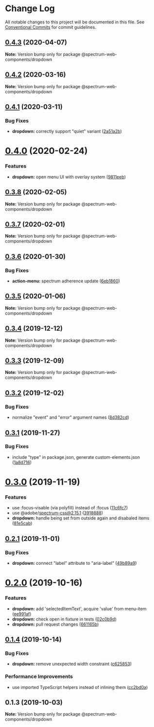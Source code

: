 # Change Log

All notable changes to this project will be documented in this file.
See [Conventional Commits](https://conventionalcommits.org) for commit guidelines.

## [0.4.3](https://github.com/adobe/spectrum-web-components/compare/@spectrum-web-components/dropdown@0.4.2...@spectrum-web-components/dropdown@0.4.3) (2020-04-07)

**Note:** Version bump only for package @spectrum-web-components/dropdown

## [0.4.2](https://github.com/adobe/spectrum-web-components/compare/@spectrum-web-components/dropdown@0.4.1...@spectrum-web-components/dropdown@0.4.2) (2020-03-16)

**Note:** Version bump only for package @spectrum-web-components/dropdown

## [0.4.1](https://github.com/adobe/spectrum-web-components/compare/@spectrum-web-components/dropdown@0.4.0...@spectrum-web-components/dropdown@0.4.1) (2020-03-11)

### Bug Fixes

-   **dropdown:** correctly support "quiet" variant ([2a51a2b](https://github.com/adobe/spectrum-web-components/commit/2a51a2b))

# [0.4.0](https://github.com/adobe/spectrum-web-components/compare/@spectrum-web-components/dropdown@0.3.8...@spectrum-web-components/dropdown@0.4.0) (2020-02-24)

### Features

-   **dropdown:** open menu UI with overlay system ([9811eeb](https://github.com/adobe/spectrum-web-components/commit/9811eeb))

## [0.3.8](https://github.com/adobe/spectrum-web-components/compare/@spectrum-web-components/dropdown@0.3.7...@spectrum-web-components/dropdown@0.3.8) (2020-02-05)

**Note:** Version bump only for package @spectrum-web-components/dropdown

## [0.3.7](https://github.com/adobe/spectrum-web-components/compare/@spectrum-web-components/dropdown@0.3.6...@spectrum-web-components/dropdown@0.3.7) (2020-02-01)

**Note:** Version bump only for package @spectrum-web-components/dropdown

## [0.3.6](https://github.com/adobe/spectrum-web-components/compare/@spectrum-web-components/dropdown@0.3.5...@spectrum-web-components/dropdown@0.3.6) (2020-01-30)

### Bug Fixes

-   **action-menu:** spectrum adherence update ([6eb1860](https://github.com/adobe/spectrum-web-components/commit/6eb1860))

## [0.3.5](https://github.com/adobe/spectrum-web-components/compare/@spectrum-web-components/dropdown@0.3.4...@spectrum-web-components/dropdown@0.3.5) (2020-01-06)

**Note:** Version bump only for package @spectrum-web-components/dropdown

## [0.3.4](https://github.com/adobe/spectrum-web-components/compare/@spectrum-web-components/dropdown@0.3.3...@spectrum-web-components/dropdown@0.3.4) (2019-12-12)

**Note:** Version bump only for package @spectrum-web-components/dropdown

## [0.3.3](https://github.com/adobe/spectrum-web-components/compare/@spectrum-web-components/dropdown@0.3.2...@spectrum-web-components/dropdown@0.3.3) (2019-12-09)

**Note:** Version bump only for package @spectrum-web-components/dropdown

## [0.3.2](https://github.com/adobe/spectrum-web-components/compare/@spectrum-web-components/dropdown@0.3.1...@spectrum-web-components/dropdown@0.3.2) (2019-12-02)

### Bug Fixes

-   normalize "event" and "error" argument names ([8d382cd](https://github.com/adobe/spectrum-web-components/commit/8d382cd))

## [0.3.1](https://github.com/adobe/spectrum-web-components/compare/@spectrum-web-components/dropdown@0.3.0...@spectrum-web-components/dropdown@0.3.1) (2019-11-27)

### Bug Fixes

-   include "type" in package.json, generate custom-elements.json ([1a8d716](https://github.com/adobe/spectrum-web-components/commit/1a8d716))

# [0.3.0](https://github.com/adobe/spectrum-web-components/compare/@spectrum-web-components/dropdown@0.2.1...@spectrum-web-components/dropdown@0.3.0) (2019-11-19)

### Features

-   use :focus-visable (via polyfill) instead of :focus ([11c6fc7](https://github.com/adobe/spectrum-web-components/commit/11c6fc7))
-   use @adobe/spectrum-css@2.15.1 ([3918888](https://github.com/adobe/spectrum-web-components/commit/3918888))
-   **dropdown:** handle being set from outside again and disabaled items ([81e5cab](https://github.com/adobe/spectrum-web-components/commit/81e5cab))

## [0.2.1](https://github.com/adobe/spectrum-web-components/compare/@spectrum-web-components/dropdown@0.2.0...@spectrum-web-components/dropdown@0.2.1) (2019-11-01)

### Bug Fixes

-   **dropdown:** connect "label" attribute to "aria-label" ([49b89a9](https://github.com/adobe/spectrum-web-components/commit/49b89a9))

# [0.2.0](https://github.com/adobe/spectrum-web-components/compare/@spectrum-web-components/dropdown@0.1.4...@spectrum-web-components/dropdown@0.2.0) (2019-10-16)

### Features

-   **dropdown:** add 'selectedItemText', acquire 'value' from menu-item ([ee991af](https://github.com/adobe/spectrum-web-components/commit/ee991af))
-   **dropdown:** check open in fixture in tests ([02c0b9d](https://github.com/adobe/spectrum-web-components/commit/02c0b9d))
-   **dropdown:** pull request changes ([661165b](https://github.com/adobe/spectrum-web-components/commit/661165b))

## [0.1.4](https://github.com/adobe/spectrum-web-components/compare/@spectrum-web-components/dropdown@0.1.3...@spectrum-web-components/dropdown@0.1.4) (2019-10-14)

### Bug Fixes

-   **dropdown:** remove unexpected width constraint ([c625853](https://github.com/adobe/spectrum-web-components/commit/c625853))

### Performance Improvements

-   use imported TypeScript helpers instead of inlining them ([cc2bd0a](https://github.com/adobe/spectrum-web-components/commit/cc2bd0a))

## 0.1.3 (2019-10-03)

**Note:** Version bump only for package @spectrum-web-components/dropdown
